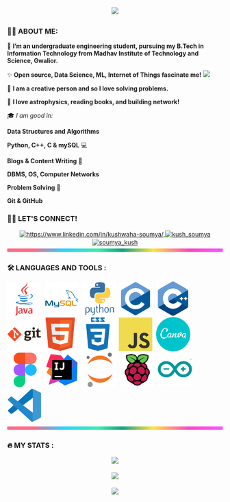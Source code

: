 <h1 align= "center">
   <img src="https://readme-typing-svg.demolab.com?font=Major+Mono+Display&size=50&pause=10000&color=fde74c&center=true&vCenter=true&width=550&height=100&lines=I'm+Soumya!">
</h1>

### :woman_technologist: ABOUT ME:

👀 **I’m an undergraduate engineering student, pursuing my B.Tech in Information Technology from Madhav Institute of Technology and Science, Gwalior.**

✨ **Open source, Data Science, ML, Internet of Things fascinate me!** <img src="https://media.giphy.com/media/WUlplcMpOCEmTGBtBW/giphy.gif" width="30">

🚀 **I am a creative person and so I love solving problems.**

🔭 **I love astrophysics, reading books, and building network!**

🎓 *I am good in:* 

**Data Structures and Algorithms**

**Python, C++, C & mySQL** 💻

**Blogs & Content Writing** 📝

**DBMS, OS, Computer Networks**

**Problem Solving** 🧠

**Git & GitHub** 

### :woman_technologist: LET'S CONNECT!
<div id="badges" align = "center">
  <a href="https://www.linkedin.com/in/kushwaha-soumya/" target="blank">
  <img align="center" src="https://raw.githubusercontent.com/rahuldkjain/github-profile-readme-generator/master/src/images/icons/Social/linked-in-alt.svg" alt="https://www.linkedin.com/in/kushwaha-soumya/" height="30" width="40" />
  </a>
  <a href="https://twitter.com/kush_soumya" target="blank">
  <img align="center" src="https://raw.githubusercontent.com/rahuldkjain/github-profile-readme-generator/master/src/images/icons/Social/twitter.svg" alt="kush_soumya" height="30" width="40" />
  </a>
  <a href="https://leetcode.com/soumya_kush" target="blank">
  <img align="center" src=https://raw.githubusercontent.com/rahuldkjain/github-profile-readme-generator/888aff31e1d26dd2a6acf6afebbc34970aeb0118/src/images/icons/Social/leet-code.svg" alt="soumya_kush" height="30" width="40" />
  </a>
</div>
<img src="https://github.com/ArshErgon/ArshErgon/blob/main/assets/header/lineBar.png" width="100%" height="8px"/>
  
### :hammer_and_wrench: LANGUAGES AND TOOLS :
<div>
  <img src="https://github.com/devicons/devicon/blob/master/icons/java/java-original-wordmark.svg" title="Java" alt="Java" width="80" height="80"/>&nbsp;
  <img src="https://github.com/devicons/devicon/blob/master/icons/mysql/mysql-original-wordmark.svg" title="MySQL"  alt="MySQL" width="80" height="80"/>&nbsp;
  <img src="https://github.com/devicons/devicon/blob/master/icons/python/python-original-wordmark.svg" title="Python" **alt="Python" width="80" height="80"/>
  <img src="https://github.com/devicons/devicon/blob/master/icons/c/c-original.svg" title="C" alt="C" width="80" height="80"/>&nbsp;
  <img src="https://raw.githubusercontent.com/devicons/devicon/1119b9f84c0290e0f0b38982099a2bd027a48bf1/icons/cplusplus/cplusplus-original.svg" title="C++" alt="C++" width="80" height="80"/>&nbsp; 
  <img src="https://github.com/devicons/devicon/blob/master/icons/git/git-original-wordmark.svg" title="Git" **alt="Git" width="80" height="80"/>
  <img src="https://github.com/devicons/devicon/blob/master/icons/html5/html5-original.svg" title="HTML5" alt="HTML" width="80" height="80"/>&nbsp;
  <img src="https://github.com/devicons/devicon/blob/master/icons/css3/css3-plain-wordmark.svg"  title="CSS3" alt="CSS" width="80" height="80"/>&nbsp;
  <img src="https://github.com/devicons/devicon/blob/master/icons/javascript/javascript-original.svg" title="JavaScript" alt="JavaScript" width="80" height="80"/>&nbsp;
  <img src="https://github.com/devicons/devicon/blob/master/icons/canva/canva-original.svg" title="Canva" alt="Canva" width="80" height="80"/>&nbsp;
  <img src="https://github.com/devicons/devicon/blob/master/icons/figma/figma-original.svg" title="figma" alt="Figma" width="80" height="80"/>&nbsp;
  <img src="https://github.com/devicons/devicon/blob/master/icons/intellij/intellij-original.svg" title="Intellij" alt="Intellij" width="80" height="80"/>&nbsp;
  <img src="https://raw.githubusercontent.com/devicons/devicon/1119b9f84c0290e0f0b38982099a2bd027a48bf1/icons/jupyter/jupyter-original.svg" title="jupyter" alt="Jupyter" width="80" height="80"/>&nbsp;
  <img src="https://raw.githubusercontent.com/devicons/devicon/1119b9f84c0290e0f0b38982099a2bd027a48bf1/icons/raspberrypi/raspberrypi-original.svg" title="Raspberry pi" alt="Raspberry-pi" width="80" height="80"/>&nbsp;
  <img src="https://raw.githubusercontent.com/devicons/devicon/1119b9f84c0290e0f0b38982099a2bd027a48bf1/icons/arduino/arduino-original.svg" title="Arduino" alt="Arduino" width="80" height="80"/>&nbsp;
  <img src="https://raw.githubusercontent.com/devicons/devicon/1119b9f84c0290e0f0b38982099a2bd027a48bf1/icons/vscode/vscode-original.svg" title="vscode" alt="VScode " width="80" height="80"/>&nbsp;
</div>

<img src="https://github.com/ArshErgon/ArshErgon/blob/main/assets/header/lineBar.png" width="100%" height="8px"/>

### :fire: MY STATS :

<div align="center">
<img width="500px" src="https://github-readme-stats.vercel.app/api/top-langs/?username=soumya-kushwaha&layout=compact&theme=radical&custom_title=Languages"/>
</div>
<br>

<div align="center">
<img width="500px" src="https://github-readme-stats.vercel.app/api?username=soumya-kushwaha&theme=radical"/>
</div>
<br>

<div align="center">
<img width="600px"src="https://activity-graph.herokuapp.com/graph?username=soumya-kushwaha&theme=redical">
</div>

